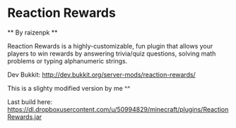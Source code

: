 Reaction Rewards
==============
** By raizenpk **

Reaction Rewards is a highly-customizable, fun plugin that allows your players to win rewards by answering trivia/quiz questions, solving math problems or typing alphanumeric strings.

Dev Bukkit: http://dev.bukkit.org/server-mods/reaction-rewards/

This is a slighty modified version by me ^^

Last build here: https://dl.dropboxusercontent.com/u/50994829/minecraft/plugins/ReactionRewards.jar
